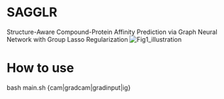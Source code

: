 # SAGGLR
Structure-Aware Compound-Protein Affinity Prediction via Graph Neural Network with Group Lasso Regularization
![Fig1_illustration](https://github.com/user-attachments/assets/c95fdc54-8006-4690-a025-c1584d0f25e5)

# How to use
bash main.sh {cam|gradcam|gradinput|ig}
